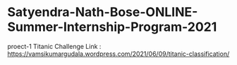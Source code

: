 # Satyendra-Nath-Bose-ONLINE-Summer-Internship-Program-2021
proect-1 Titanic Challenge
Link : https://vamsikumargudala.wordpress.com/2021/06/09/titanic-classification/

